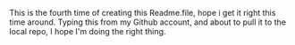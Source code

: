 This is the fourth time of creating this Readme.file, hope i get it right this time around.
Typing this from my Github account, and about to pull it to the local repo, I hope I'm doing the right thing.
